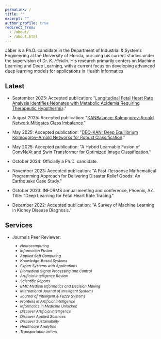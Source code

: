 ```yaml
---
permalink: /
title: ""
excerpt: ""
author_profile: true
redirect_from: 
  - /about/
  - /about.html
---
```



Jàber is a Ph.D. candidate in the Department of Industrial & Systems Engineering at the University of Florida, pursuing his current studies under the supervision of Dr. *K. Hicklin*. His research primarily centers on Machine Learning and Deep Learning, with a current focus on developing advanced deep learning models for applications in Health Informatics. 


Latest
------

- September 2025: Accepted publication: "[Longitudinal Fetal Heart Rate Analysis Identifies Neonates with Metabolic Acidemia Requiring Therapeutic Hypothermia](https://www.sciencedirect.com/science/article/abs/pii/S0002937825006738)."

- August 2025: Accepted publication: "[KANBalance: Kolmogorov-Arnold Network Mitigates Class Imbalance](https://authors.elsevier.com/a/1lg%7EZ77nKsB74)."

- May 2025: Accepted publication: "[DEQ-KAN: Deep Equilibrium Kolmogorov–Arnold Networks for Robust Classification](https://doi.org/10.1016/j.bspc.2025.108087)."

- May 2025: Accepted publication: "A Hybrid Learnable Fusion of ConvNeXt and Swin Transformer for Optimized Image Classification."

- October 2024: Officially a Ph.D. candidate.
  
- November 2023: Accepted publication: "A Fast-Response Mathematical Programming Approach for Delivering Disaster Relief Goods: An Earthquake Case Study." 

- October 2023: INFORMS annual meeting and conference, Phoenix, AZ. Title: "Deep Learning for Fetal Heart Rate Tracing." 

- December 2022: Accepted publication: "A Survey of Machine Learning in Kidney Disease Diagnosis." 



Services
------
- Journals Peer Reviewer:
<ul style="font-size: 0.85em; line-height: 1.1; list-style-type: square; padding-left: 4.2em;">
  <li style="margin-bottom: 0.3em;"><em>Neurocomputing</em></li>
  <li style="margin-bottom: 0.3em;"><em>Information Fusion</em></li>
  <li style="margin-bottom: 0.3em;"><em>Applied Soft Computing</em></li>
  <li style="margin-bottom: 0.3em;"><em>Knowledge-Based Systems</em></li>
  <li style="margin-bottom: 0.3em;"><em>Expert Systems with Applications</em></li>
  <li style="margin-bottom: 0.3em;"><em>Biomedical Signal Processing and Control</em></li>
  <li style="margin-bottom: 0.3em;"><em>Artificial Intelligence Review</em></li>
  <li style="margin-bottom: 0.3em;"><em>Scientific Reports</em></li>
  <li style="margin-bottom: 0.3em;"><em>BMC Medical Informatics and Decision Making</em></li>
  <li style="margin-bottom: 0.3em;"><em>International Journal of Intelligent Systems</em></li>
  <li style="margin-bottom: 0.3em;"><em>Journal of Intelligent & Fuzzy Systems</em></li>
  <li style="margin-bottom: 0.3em;"><em>Frontiers in Artificial Intelligence</em></li>
  <li style="margin-bottom: 0.3em;"><em>Informatics in Medicine Unlocked</em></li>
  <li style="margin-bottom: 0.3em;"><em>Discover Artificial Intelligence</em></li>
  <li style="margin-bottom: 0.3em;"><em>Discover Applied Sciences</em></li>
  <li style="margin-bottom: 0.3em;"><em>Discover Sustainability</em></li>
  <li style="margin-bottom: 0.3em;"><em>Healthcare Analytics</em></li>
  <li style="margin-bottom: 0.3em;"><em>Transportation letters</em></li>
</ul>

